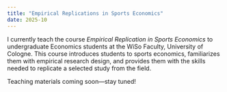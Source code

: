 ```yaml
---
title: "Empirical Replications in Sports Economics"
date: 2025-10
---
```


I currently teach the course *Empirical Replication in Sports Economics* to undergraduate Economics students at the WiSo Faculty, University of Cologne. This course introduces students to sports economics, familiarizes them with empirical research design, and provides them with the skills needed to replicate a selected study from the field.

Teaching materials coming soon—stay tuned!
